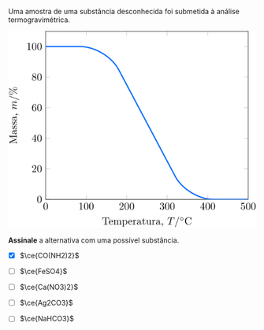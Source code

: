 Uma amostra de uma substância desconhecida foi submetida à análise termogravimétrica.

![Figura do problema 3E50.](3E50-1P.svg)

**Assinale** a alternativa com uma possível substância.

- [x] $\ce{CO(NH2)2}$
- [ ] $\ce{FeSO4}$
- [ ] $\ce{Ca(NO3)2}$
- [ ] $\ce{Ag2CO3}$
- [ ] $\ce{NaHCO3}$

